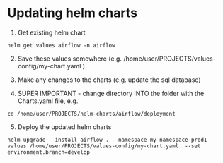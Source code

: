 # Updating helm charts

1. Get existing helm chart 

```
helm get values airflow -n airflow
```

2. Save these values somewhere (e.g. /home/user/PROJECTS/values-config/my-chart.yaml )

3. Make any changes to the charts (e.g. update the sql database)

4. SUPER IMPORTANT - change directory INTO the folder with the Charts.yaml file, e.g.

```
cd /home/user/PROJECTS/helm-charts/airflow/deployment
```

5. Deploy the updated helm charts 
```
helm upgrade --install airflow . --namespace my-namespace-prod1 --values /home/user/PROJECTS/values-config/my-chart.yaml  --set environment.branch=develop
```
